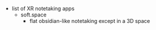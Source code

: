   * list of XR notetaking apps
    * soft.space
      * flat obsidian-like notetaking except in a 3D space
